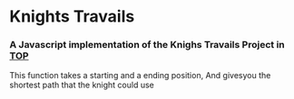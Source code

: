 # Knights Travails

### A Javascript implementation of the Knighs Travails Project in [TOP](https://www.theodinproject.com/)

This function takes a starting and a ending position, And givesyou the shortest path that the knight could use
